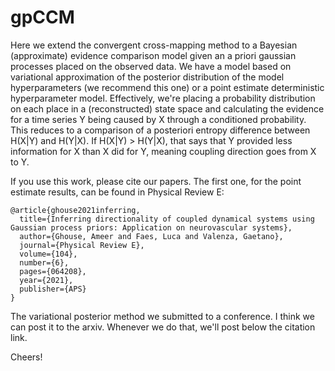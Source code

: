 # gpCCM

Here we extend the convergent cross-mapping method to a Bayesian (approximate) evidence
comparison model given an a priori gaussian processes placed on the observed data. 
We have a model based on variational approximation of the
posterior distribution of the model hyperparameters (we recommend this one) or a
point estimate deterministic hyperparameter model. Effectively, we're placing a
probability distribution on each place in a (reconstructed) state space and calculating the
evidence for a time series Y being caused by X through a conditioned
probability. This reduces to a comparison of a posteriori entropy difference
between H(X|Y) and H(Y|X). If H(X|Y) > H(Y|X), that says that Y provided less
information for X than X did for Y, meaning coupling direction goes from X to Y.

If you use this work, please cite our papers. The first one, for the point
estimate results, can be found in Physical Review E:

```
@article{ghouse2021inferring,
  title={Inferring directionality of coupled dynamical systems using Gaussian process priors: Application on neurovascular systems},
  author={Ghouse, Ameer and Faes, Luca and Valenza, Gaetano},
  journal={Physical Review E},
  volume={104},
  number={6},
  pages={064208},
  year={2021},
  publisher={APS}
}
```

The variational posterior method we submitted to a conference. I think we can
post it to the arxiv. Whenever we do that, we'll post below the citation link.

Cheers!
